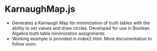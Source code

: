 # KarnaughMap.js

- Generates a Karnaugh Map for minimization of truth tables with the ability to set values and draw circles. Developed for use in Boolean Algebra truth table minimization assignments. 
- Working example is provided in index2.html.  More documentation to follow soon.
